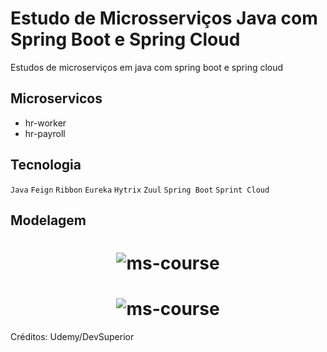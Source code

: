 # Estudo de Microsserviços Java com Spring Boot e Spring Cloud

Estudos de microserviços em java com spring boot e spring cloud

## Microservicos
- hr-worker
- hr-payroll

## Tecnologia

`Java` `Feign` `Ribbon` `Eureka` `Hytrix` `Zuul` `Spring Boot` `Sprint Cloud`

## Modelagem

<h1 align="center">
    <img alt="ms-course" title="#ModelagemPrj" src="https://github.com/carlosjunior1983/ms-course/blob/main/img/projeto.PNG"  /><br>
</h1>


<h1 align="center">
    <img alt="ms-course" title="#ModelagemPrj" src="https://github.com/carlosjunior1983/ms-course/blob/main/img/ModeloProj.PNG"  /><br>
</h1>





Créditos: Udemy/DevSuperior
